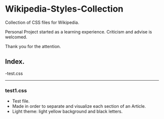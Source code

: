 # Wikipedia-Styles-Collection
Collection of CSS files for Wikipedia.

Personal Project started as a learning experience. Criticism and advise is welcomed.

Thank you for the attention.

## Index.
-test.css

---

### test1.css
- Test file.
- Made in order to separate and visualize each section of an Article.
- Light theme: light yellow background and black letters.
